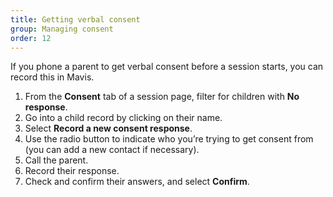 ```yaml
---
title: Getting verbal consent
group: Managing consent
order: 12
---
```


If you phone a parent to get verbal consent before a session starts, you can record this in Mavis.

1. From the **Consent** tab of a session page, filter for children with **No response**.
2. Go into a child record by clicking on their name.
3. Select **Record a new consent response**.
4. Use the radio button to indicate who you’re trying to get consent from (you can add a new contact if necessary).
5. Call the parent.
6. Record their response.
7. Check and confirm their answers, and select **Confirm**.

